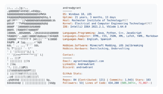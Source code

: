 <a href="https://github.com/longtimeno-c/longtimeno-c">
  <picture>
    <source media="(prefers-color-scheme: dark)" srcset="https://raw.githubusercontent.com/longtimeno-c/longtimeno-c/main/dark_mode.svg">
    <img alt="longtimeno-c's GitHub Profile README" src="https://raw.githubusercontent.com/longtimeno-c/longtimeno-c/main/light_mode.svg">
  </picture>
</a>
